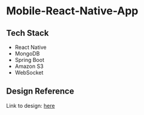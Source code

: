 # Mobile-React-Native-App

## Tech Stack

* React Native
* MongoDB
* Spring Boot
* Amazon S3
* WebSocket

## Design Reference

Link to design: [here](https://www.figma.com/community/file/1189554935999340910)
